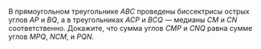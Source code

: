 В прямоугольном треугольнике $ABC$ проведены биссектрисы острых углов $AP$ и $BQ$, а в треугольниках $ACP$ и $BCQ$ — медианы $CM$ и $CN$ соответственно. Докажите, что сумма углов $CMP$ и $CNQ$ равна сумме углов $MPQ$, $NCM$, и $PQN$.